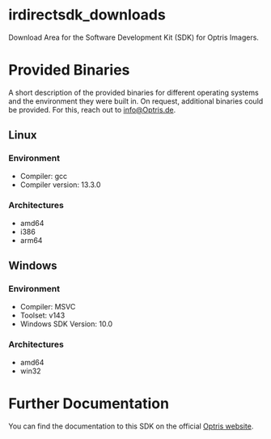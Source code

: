 # irdirectsdk_downloads
Download Area for the Software Development Kit (SDK) for Optris Imagers. 

# Provided Binaries
A short description of the provided binaries for different operating systems and the environment they were built in. On request, additional binaries could be provided. For this, reach out to [info@Optris.de](mailto:info@Optris.de).

## Linux
### Environment
- Compiler: gcc
- Compiler version: 13.3.0 
### Architectures
- amd64
- i386
- arm64

## Windows
### Environment
- Compiler: MSVC
- Toolset: v143
- Windows SDK Version: 10.0
### Architectures
- amd64
- win32

# Further Documentation
You can find the documentation to this SDK on the official [Optris website](https://sdk.optris.com/libirimager2/html/index.html).